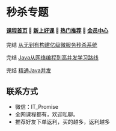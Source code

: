 # 秒杀专题

#### [**课程首页**](../../README.md) 💖 [**新上好课**](./xshk.md) 💖 [**热门推荐**](./rmtj.md) 💖 [**会员中心**](./vip.md)

完结 [从无到有构建亿级微服务秒杀系统](https://edu.51cto.com/course/17450.html)

完结 [Java从网络编程到高并发学习路线](https://coding.imooc.com/learningpath/route?pathId=11)

完结 [精通Java并发](http://www.iprogramming.cn/spring_boot_cloud_java_concurrency.html)

## 联系方式

-  微信：IT_Promise
-  全网课程都有，欢迎私聊。
-  推荐好友下单返利，买的越多，返利越多
